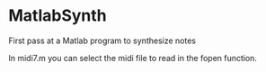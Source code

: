 # MatlabSynth
First pass at a Matlab program to synthesize notes

In midi7.m you can select the midi file to read in the fopen function.

